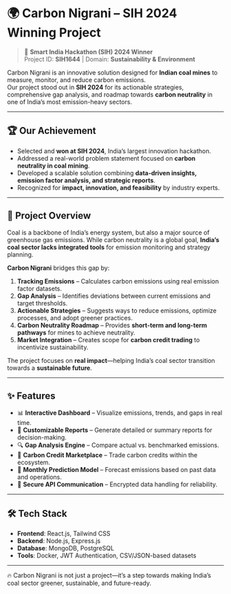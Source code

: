 # 🌍 Carbon Nigrani – SIH 2024 Winning Project  

> 🚀 **Smart India Hackathon (SIH) 2024 Winner**  
> Project ID: **SIH1644** | Domain: **Sustainability & Environment**  

Carbon Nigrani is an innovative solution designed for **Indian coal mines** to measure, monitor, and reduce carbon emissions.  
Our project stood out in **SIH 2024** for its actionable strategies, comprehensive gap analysis, and roadmap towards **carbon neutrality** in one of India’s most emission-heavy sectors.  

---

## 🏆 Our Achievement

- Selected and **won at SIH 2024**, India’s largest innovation hackathon.  
- Addressed a real-world problem statement focused on **carbon neutrality in coal mining**.  
- Developed a scalable solution combining **data-driven insights, emission factor analysis, and strategic reports**.  
- Recognized for **impact, innovation, and feasibility** by industry experts.  

---

## 📖 Project Overview  

Coal is a backbone of India’s energy system, but also a major source of greenhouse gas emissions. While carbon neutrality is a global goal, **India’s coal sector lacks integrated tools** for emission monitoring and strategy planning.  

**Carbon Nigrani** bridges this gap by:  

1. **Tracking Emissions** – Calculates carbon emissions using real emission factor datasets.  
2. **Gap Analysis** – Identifies deviations between current emissions and target thresholds.  
3. **Actionable Strategies** – Suggests ways to reduce emissions, optimize processes, and adopt greener practices.  
4. **Carbon Neutrality Roadmap** – Provides **short-term and long-term pathways** for mines to achieve neutrality.  
5. **Market Integration** – Creates scope for **carbon credit trading** to incentivize sustainability.  

The project focuses on **real impact**—helping India’s coal sector transition towards a **sustainable future**.  

---

## ✨ Features  

- 📊 **Interactive Dashboard** – Visualize emissions, trends, and gaps in real time.  
- 📑 **Customizable Reports** – Generate detailed or summary reports for decision-making.  
- 🔍 **Gap Analysis Engine** – Compare actual vs. benchmarked emissions.  
- 🛒 **Carbon Credit Marketplace** – Trade carbon credits within the ecosystem.  
- 🔮 **Monthly Prediction Model** – Forecast emissions based on past data and operations.  
- 🔐 **Secure API Communication** – Encrypted data handling for reliability.  

---

## 🛠️ Tech Stack  

- **Frontend**: React.js, Tailwind CSS  
- **Backend**: Node.js, Express.js  
- **Database**: MongoDB, PostgreSQL  
- **Tools**: Docker, JWT Authentication, CSV/JSON-based datasets  

---

🔥 Carbon Nigrani is not just a project—it’s a step towards making India’s coal sector greener, sustainable, and future-ready.

